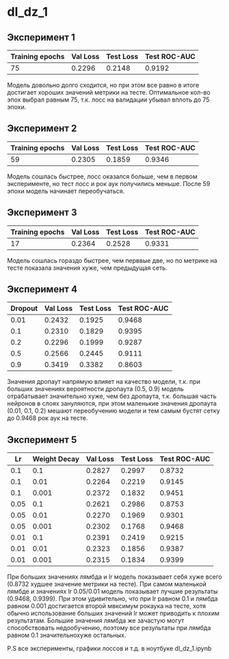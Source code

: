 # dl_dz_1

## Эксперимент 1

| Training epochs | Val Loss | Test Loss | Test ROC-AUC |
| --------------- | -------- | --------- | ------------ |
|        75       |  0.2296  |  0.2148   |    0.9192    |


Модель довольно долго сходится, но при этом все равно в итоге достигает хороших значений метрики на тесте. Оптимальное кол-во эпох выбрал равным 75, т.к. лосс на валидации убывал вплоть до 75 эпохи.


## Эксперимент 2

| Training epochs | Val Loss | Test Loss | Test ROC-AUC |
| --------------- | -------- | --------- | ------------ |
|        59       |  0.2305  |   0.1859   |    0.9346    |

Модель сошлась быстрее, лосс оказался больше, чем в первом эксперименте, но тест лосс и рок аук получились меньше. После 59 эпохи модель начинает переобучаться.


## Эксперимент 3
| Training epochs | Val Loss | Test Loss | Test ROC-AUC |
| --------------- | -------- | --------- | ------------ |
|        17       |  0.2364  |   0.2528  |    0.9331    |


Модель сошлась гораздо быстрее, чем перввые две, но по метрике на тесте показала значения хуже, чем предыдущая сеть.


## Эксперимент 4

| Dropout | Val Loss | Test Loss | Test ROC-AUC 
| ------- | -------- | --------- | ------------ |
|  0.01   |  0.2432  |   0.1925  |    0.9468    |
|  0.1    |  0.2310  |   0.1829  |    0.9395    |
|  0.2    |  0.2296  |   0.1999  |    0.9287    |
|  0.5    |  0.2566  |   0.2445  |    0.9111    |
|  0.9    |  0.3419  |   0.3382  |    0.8603    |


Значения дропаут напрямую влияет на качество модели, т.к. при больших значениях вероятности дропаута (0.5, 0.9) модель отрабатывает значительно хуже, чем без дропаута, т.к. большая часть нейронов в слоях зануляются, при этом маленькие значения дропаута (0.01, 0.1, 0.2) мешают переобучению модели и тем самым бустят сетку до 0.9468 рок аук на тесте.

## Эксперимент 5

| Lr   | Weight Decay|Val Loss | Test Loss | Test ROC-AUC 
| --   | ------------- |-------- | --------| ------------ |
| 0.1  |  0.1          |  0.2827 |  0.2997 |    0.8732    |
| 0.1  | 0.01          |  0.2264 |  0.2219 |    0.9145    |
| 0.1  | 0.001         |  0.2372 |  0.1832 |    0.9451    |
| 0.05 |  0.1          |  0.2621 |  0.2986 |    0.8753    |
| 0.05 | 0.01          |  0.2270 |  0.1969 |    0.9301    |
| 0.05 | 0.001         |  0.2302 |  0.1768 |    0.9468    |
| 0.01 |  0.1          |  0.2391 |  0.2419 |    0.9215    |
| 0.01 | 0.01          |  0.2323 |  0.1856 |    0.9387    |
| 0.01 | 0.001         |  0.2315 |  0.1834 |    0.9399    |


При больших значениях лямбда и lr модель показывает себя хуже всего (0.8732 худшее значение метрики на тесте). При самом маленькой лямбде и значениях lr 0.05/0.01 модель показывает лучшие результаты (0.9468, 0.9399). При этом удивительно, что при lr равном 0.1 и лямбда равном 0.001 достигается второй мвксимум рокаука на тесте, хотя обычно использование больших значений lr может приводить к плохим результатам. Большие значения лямбда же зачастую могут способствовать недообучению, поэтому все результаты при лямбда равном 0.1 значительнохуже остальных.



P.S все эксперименты, графики лоссов и т.д. в ноутбуке dl_dz_1.ipynb
